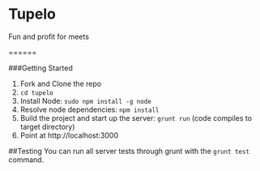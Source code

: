 Tupelo
======

Fun and profit for meets

======

###Getting Started
  1. Fork and Clone the repo
  2. `cd tupelo`
  3. Install Node: `sudo npm install -g node`
  4. Resolve node dependencies: `npm install`
  5. Build the project and start up the server: `grunt run` (code compiles to target directory)
  6. Point at http://localhost:3000

##Testing
You can run all server tests through grunt with the `grunt test` command.
